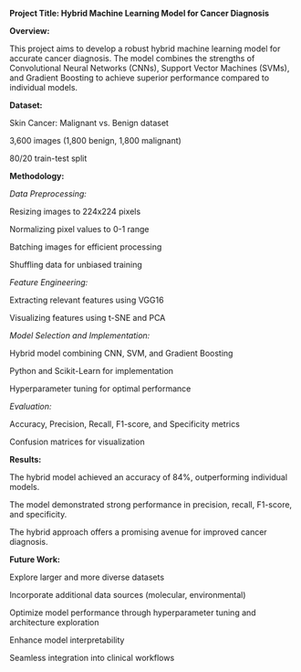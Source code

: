 __Project Title: Hybrid Machine Learning Model for Cancer Diagnosis__

__Overview:__

This project aims to develop a robust hybrid machine learning model for accurate cancer diagnosis. The model combines the strengths of Convolutional Neural Networks (CNNs), Support Vector Machines (SVMs), and Gradient Boosting to achieve superior performance compared to individual models.

__Dataset:__

Skin Cancer: Malignant vs. Benign dataset

3,600 images (1,800 benign, 1,800 malignant)

80/20 train-test split

__Methodology:__

_Data Preprocessing:_

Resizing images to 224x224 pixels

Normalizing pixel values to 0-1 range

Batching images for efficient processing

Shuffling data for unbiased training

_Feature Engineering:_

Extracting relevant features using VGG16

Visualizing features using t-SNE and PCA

_Model Selection and Implementation:_

Hybrid model combining CNN, SVM, and Gradient Boosting

Python and Scikit-Learn for implementation

Hyperparameter tuning for optimal performance

_Evaluation:_

Accuracy, Precision, Recall, F1-score, and Specificity metrics

Confusion matrices for visualization

__Results:__

The hybrid model achieved an accuracy of 84%, outperforming individual models.

The model demonstrated strong performance in precision, recall, F1-score, and specificity.

The hybrid approach offers a promising avenue for improved cancer diagnosis.

__Future Work:__

Explore larger and more diverse datasets

Incorporate additional data sources (molecular, environmental)

Optimize model performance through hyperparameter tuning and architecture exploration

Enhance model interpretability

Seamless integration into clinical workflows
